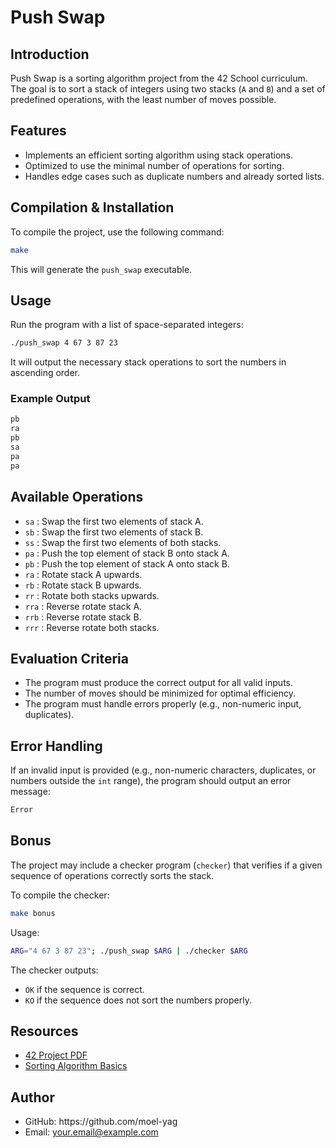 # Push Swap

## Introduction

Push Swap is a sorting algorithm project from the 42 School curriculum. The goal is to sort a stack of integers using two stacks (`A` and `B`) and a set of predefined operations, with the least number of moves possible.

## Features

- Implements an efficient sorting algorithm using stack operations.
- Optimized to use the minimal number of operations for sorting.
- Handles edge cases such as duplicate numbers and already sorted lists.

## Compilation & Installation

To compile the project, use the following command:

```sh
make
```

This will generate the `push_swap` executable.

## Usage

Run the program with a list of space-separated integers:

```sh
./push_swap 4 67 3 87 23
```

It will output the necessary stack operations to sort the numbers in ascending order.

### Example Output

```sh
pb
ra
pb
sa
pa
pa
```

## Available Operations

- `sa` : Swap the first two elements of stack A.
- `sb` : Swap the first two elements of stack B.
- `ss` : Swap the first two elements of both stacks.
- `pa` : Push the top element of stack B onto stack A.
- `pb` : Push the top element of stack A onto stack B.
- `ra` : Rotate stack A upwards.
- `rb` : Rotate stack B upwards.
- `rr` : Rotate both stacks upwards.
- `rra` : Reverse rotate stack A.
- `rrb` : Reverse rotate stack B.
- `rrr` : Reverse rotate both stacks.

## Evaluation Criteria

- The program must produce the correct output for all valid inputs.
- The number of moves should be minimized for optimal efficiency.
- The program must handle errors properly (e.g., non-numeric input, duplicates).

## Error Handling

If an invalid input is provided (e.g., non-numeric characters, duplicates, or numbers outside the `int` range), the program should output an error message:

```sh
Error
```

## Bonus

The project may include a checker program (`checker`) that verifies if a given sequence of operations correctly sorts the stack.

To compile the checker:

```sh
make bonus
```

Usage:

```sh
ARG="4 67 3 87 23"; ./push_swap $ARG | ./checker $ARG
```

The checker outputs:

- `OK` if the sequence is correct.
- `KO` if the sequence does not sort the numbers properly.

## Resources

- [42 Project PDF](https://github.com/qst0/42cursus/tree/main/push_swap)
- [Sorting Algorithm Basics](https://en.wikipedia.org/wiki/Sorting_algorithm)

## Author

- GitHub: https\://github.com/moel-yag
- Email: [your.email@example.com](mailto\:your.email@example.com)

